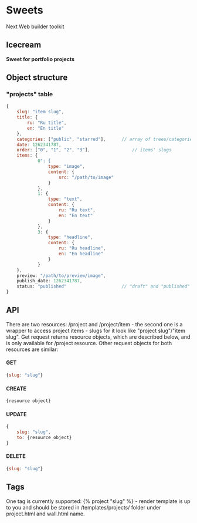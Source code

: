# Sweets
Next Web builder toolkit

## Icecream
**Sweet for portfolio projects**

## Object structure

### "projects" table

```js
{
	slug: "item slug",
	title: {
		ru: "Ru title",
		en: "En title"
	},
	categories: ["public", "starred"],		// array of trees/categories items
	date: 1262341787,
	order: ["0", "1", "2", "3"],				// items' slugs
	items: {
			0": {
				type: "image",
				content: {
					src: "/path/to/image"
				}
			},
			1: {
				type: "text",
				content: {
					ru: "Ru text",
					en: "En text"
				}
			},
			3: {
				type: "headline",
				content: {
					ru: "Ru headline",
					en: "En headline"
				}
			}
	},
	preview: "/path/to/preview/image",
	publish_date: 1262341787,
	status: "published"						// "draft" and "published" are currently supported, "draft" projects are not available 
}
```

## API
There are two resources: /project and /project/item - the second one is a wrapper to access project items - slugs for it look like "project slug"/"item slug". Get request returns resource objects, which are described below, and is only available for /project resource. Other request objects for both resources are similar:

#### GET
```js
{slug: "slug"}
```

#### CREATE
```js
{resource object}
```

#### UPDATE
```js
{
	slug: "slug", 
	to: {resource object}
}
```

#### DELETE
```js
{slug: "slug"}
```

## Tags
One tag is currently supported: {% project "slug" %} - render template is up to you and should be stored in /templates/projects/ folder under project.html and wall.html name.